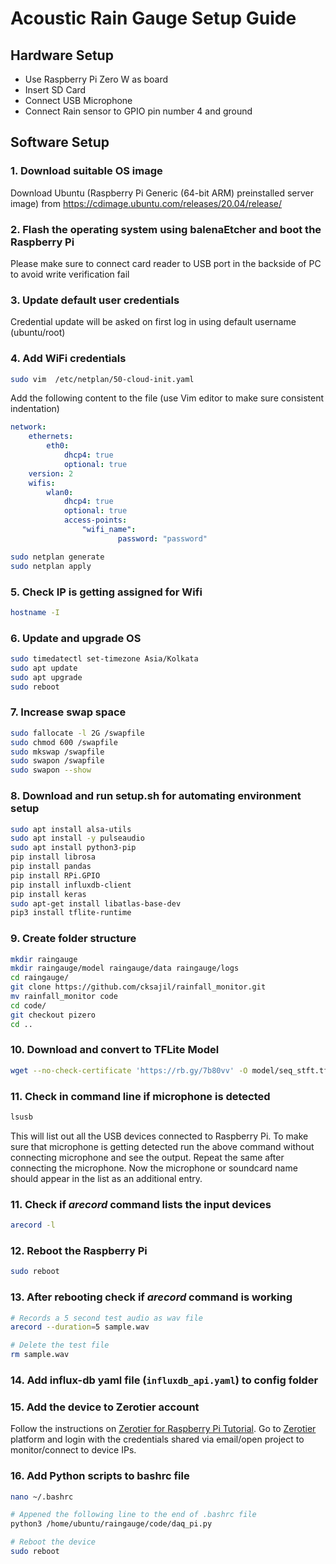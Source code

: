 # Acoustic Rain Gauge Setup Guide

## Hardware Setup
- Use Raspberry Pi Zero W as board 
- Insert SD Card
- Connect USB Microphone
- Connect Rain sensor to GPIO pin number 4 and ground

## Software Setup
### 1. Download suitable OS image
Download Ubuntu (Raspberry Pi Generic (64-bit ARM) preinstalled server image) from https://cdimage.ubuntu.com/releases/20.04/release/

### 2. Flash the operating system using balenaEtcher and boot the Raspberry Pi
Please make sure to connect card reader to USB port in the backside of PC to avoid write verification fail
### 3. Update default user credentials
Credential update will be asked on first log in using default username (ubuntu/root)
### 4. Add WiFi credentials
```bash
sudo vim  /etc/netplan/50-cloud-init.yaml
```
Add the following content to the file (use Vim editor to make sure consistent indentation)
```yaml
network:
    ethernets:
        eth0:
            dhcp4: true
            optional: true
    version: 2
    wifis:
        wlan0:
            dhcp4: true
            optional: true
            access-points:
                "wifi_name":
                        password: "password"

```
```bash
sudo netplan generate
sudo netplan apply
```
### 5. Check IP is getting assigned for Wifi

```bash
hostname -I
```

### 6. Update and upgrade OS

```bash
sudo timedatectl set-timezone Asia/Kolkata
sudo apt update
sudo apt upgrade
sudo reboot
```

### 7. Increase swap space
```bash
sudo fallocate -l 2G /swapfile
sudo chmod 600 /swapfile
sudo mkswap /swapfile
sudo swapon /swapfile
sudo swapon --show
```

### 8. Download and run setup.sh for automating environment setup

```bash
sudo apt install alsa-utils
sudo apt install -y pulseaudio
sudo apt install python3-pip
pip install librosa
pip install pandas
pip install RPi.GPIO
pip install influxdb-client
pip install keras
sudo apt-get install libatlas-base-dev
pip3 install tflite-runtime
```
### 9. Create folder structure
```bash
mkdir raingauge
mkdir raingauge/model raingauge/data raingauge/logs
cd raingauge/
git clone https://github.com/cksajil/rainfall_monitor.git
mv rainfall_monitor code
cd code/
git checkout pizero
cd ..
```

### 10. Download and convert to TFLite Model
```bash
wget --no-check-certificate 'https://rb.gy/7b80vv' -O model/seq_stft.tflite
```


### 11. Check in command line if microphone is detected
```bash
lsusb
```
This will list out all the USB devices connected to Raspberry Pi. To make sure that microphone is getting detected run the above command without connecting microphone and see the output. Repeat the same after connecting the microphone. Now the microphone or soundcard name should appear in the list as an additional entry.

### 11. Check if $arecord$ command lists the input devices
```bash
arecord -l
```

### 12. Reboot the Raspberry Pi
```bash
sudo reboot
```

### 13. After rebooting check if $arecord$ command is working
```bash
# Records a 5 second test audio as wav file
arecord --duration=5 sample.wav

# Delete the test file
rm sample.wav
```

### 14. Add influx-db yaml file (`influxdb_api.yaml`) to config folder

### 15. Add the device to Zerotier account

Follow the instructions on [Zerotier for Raspberry Pi Tutorial](https://pimylifeup.com/raspberry-pi-zerotier/). Go to  [Zerotier](https://my.zerotier.com/) platform and login with the credentials shared via email/open project to monitor/connect to device IPs.

### 16. Add Python scripts to bashrc file  

```bash
nano ~/.bashrc

# Appened the following line to the end of .bashrc file
python3 /home/ubuntu/raingauge/code/daq_pi.py

# Reboot the device
sudo reboot
```


